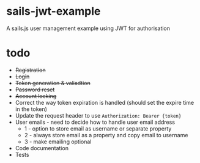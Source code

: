 # sails-jwt-example

A sails.js user management example using JWT for authorisation

# todo

* ~~Registration~~
* ~~Login~~
* ~~Token generation & valiadtion~~
* ~~Password reset~~
* ~~Account locking~~
* Correct the way token expiration is handled (should set the expire time in the token)
* Update the request header to use ```Authorization: Bearer {token}```
* User emails - need to decide how to handle user email address
    * 1 - option to store email as username or separate property
    * 2 - always store email as a property and copy email to username
    * 3 - make emailing optional 
* Code documentation
* Tests

